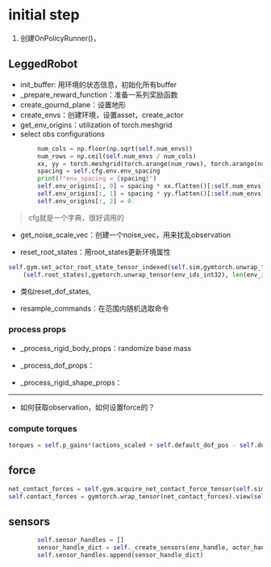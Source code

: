 # initial step

1. 创建OnPolicyRunner()，

## LeggedRobot
* init_buffer: 用环境的状态信息，初始化所有buffer
* _prepare_reward_function：准备一系列奖励函数
* create_gournd_plane：设置地形
* create_envs：创建环境，设置asset，create_actor
* get_env_origins：utilization of torch.meshgrid
* select obs configurations
```python
        num_cols = np.floor(np.sqrt(self.num_envs))
        num_rows = np.ceil(self.num_envs / num_cols)
        xx, yy = torch.meshgrid(torch.arange(num_rows), torch.arange(num_cols)) # xx:[num_row, num_col]
        spacing = self.cfg.env.env_spacing
        print(f"env_spacing = {spacing}")
        self.env_origins[:, 0] = spacing * xx.flatten()[:self.num_envs]
        self.env_origins[:, 1] = spacing * yy.flatten()[:self.num_envs]
        self.env_origins[:, 2] = 0.
```

> cfg就是一个字典，很好调用的

* get_noise_scale_vec：创建一个noise_vec，用来扰乱observation

* reset_root_states：用root_states更新环境属性

```python
self.gym.set_actor_root_state_tensor_indexed(self.sim,gymtorch.unwrap_tensor
    (self.root_states),gymtorch.unwrap_tensor(env_ids_int32), len(env_ids_int32))
```

* 类似reset_dof_states, 

* resample_commands：在范围内随机选取命令

### process props

* _process_rigid_body_props：randomize base mass

* _process_dof_props：

* _process_rigid_shape_props：

***

* 如何获取observation，如何设置force的？

### compute torques

```python
torques = self.p_gains*(actions_scaled + self.default_dof_pos - self.dof_pos) - self.d_gains*self.dof_vel
```
## force

```python
net_contact_forces = self.gym.acquire_net_contact_force_tensor(self.sim)
self.contact_forces = gymtorch.wrap_tensor(net_contact_forces).view(self.num_envs, -1, 3) # shape: num_envs, num_bodies, xyz axis
```

## sensors

```python
        self.sensor_handles = []
        sensor_handle_dict = self._create_sensors(env_handle, actor_handle)
        self.sensor_handles.append(sensor_handle_dict)
```